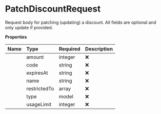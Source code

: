 # PatchDiscountRequest

Request body for patching (updating) a discount. All fields are optional and only update if provided.

**Properties**

| Name | Type | Required | Description |
| :-------- | :----------| :----------| :----------|
    | amount | integer | ❌ | If present, update the discount amount: - If `discount_type` is `percentage`, this represents **basis points** (e.g., `540` = `5.4%`). - Otherwise, this represents **USD cents** (e.g., `100` = `$1.00`). Must be at least 1 if provided. |
    | code | string | ❌ | If present, update the discount code (uppercase). |
    | expiresAt | string | ❌ |  |
    | name | string | ❌ |  |
    | restrictedTo | array | ❌ | If present, replaces all restricted product IDs with this new set. To remove all restrictions, send empty array |
    | type | model | ❌ |  |
    | usageLimit | integer | ❌ |  |




<!-- This file was generated by liblab | https://liblab.com/ -->